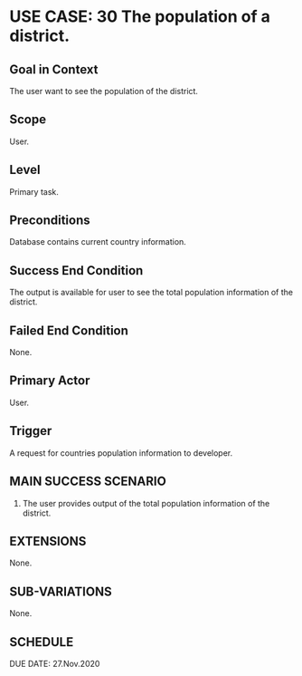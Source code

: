 USE CASE: 30 The population of a district.
=========

Goal in Context
------
The user want to see the population of the district.

Scope
----
User.

Level
---
Primary task.

Preconditions
---
Database contains current country information.

Success End Condition
----
The output is available for user to see the total population information of the district.

Failed End Condition
----
None.

Primary Actor
----
User.

Trigger
-----
A request for countries population information to developer.

MAIN SUCCESS SCENARIO
-----
1. The user provides output of the total population information of the district.

EXTENSIONS
-----
None.

SUB-VARIATIONS
----
None.

SCHEDULE
--
DUE DATE: 27.Nov.2020